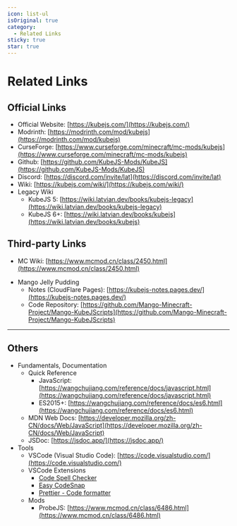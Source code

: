 ```yaml
---
icon: list-ul
isOriginal: true
category:
  - Related Links
sticky: true
star: true
---
```


# Related Links

## Official Links

- Official Website: [https://kubejs.com/](https://kubejs.com/)
- Modrinth: [https://modrinth.com/mod/kubejs](https://modrinth.com/mod/kubejs)
- CurseForge: [https://www.curseforge.com/minecraft/mc-mods/kubejs](https://www.curseforge.com/minecraft/mc-mods/kubejs)
- Github: [https://github.com/KubeJS-Mods/KubeJS](https://github.com/KubeJS-Mods/KubeJS)
- Discord: [https://discord.com/invite/lat](https://discord.com/invite/lat)
- Wiki: [https://kubejs.com/wiki/](https://kubejs.com/wiki/)
- Legacy Wiki
  - KubeJS 5: [https://wiki.latvian.dev/books/kubejs-legacy](https://wiki.latvian.dev/books/kubejs-legacy)
  - KubeJS 6+: [https://wiki.latvian.dev/books/kubejs](https://wiki.latvian.dev/books/kubejs)

## Third-party Links

- MC Wiki: [https://www.mcmod.cn/class/2450.html](https://www.mcmod.cn/class/2450.html)
<!-- - QQ Group
  - General Discussion Group: 665153457
  - Pure Discussion Group (No Chit-chat): 742635193
- DoDo Group: [https://imdodo.com/s/208104](https://imdodo.com/s/208104)
- KubeJS Chinese Development Forum: [https://kjscndev.flarum.cloud/](https://kjscndev.flarum.cloud/)
- Wudji
  - KubeJS 5: [https://wudji.gitbook.io/xplus-kubejs-tutorial-v1-zh_cn](https://wudji.gitbook.io/xplus-kubejs-tutorial-v1-zh_cn)
  - KubeJS 6+: [https://wudji.gitbook.io/xplus-kubejs-tutorial-v2-zh_cn](https://wudji.gitbook.io/xplus-kubejs-tutorial-v1-zh_cn) -->
- Mango Jelly Pudding
  <!-- - Notes (Github Pages): [https://evanhsieh0415.github.io/Blog/kubejs/](https://evanhsieh0415.github.io/Blog/kubejs/) -->
  - Notes (CloudFlare Pages): [https://kubejs-notes.pages.dev/](https://kubejs-notes.pages.dev/)
  <!-- - Notes (HackMD): [https://hackmd.io/@mango-minecraft-notes/KubeJS-Notes](https://hackmd.io/@mango-minecraft-notes/KubeJS-Notes) -->
  - Code Repository: [https://github.com/Mango-Minecraft-Project/Mango-KubeJScripts](https://github.com/Mango-Minecraft-Project/Mango-KubeJScripts)

---

## Others

- Fundamentals, Documentation
  - Quick Reference
    - JavaScript: [https://wangchujiang.com/reference/docs/javascript.html](https://wangchujiang.com/reference/docs/javascript.html)
    - ES2015+: [https://wangchujiang.com/reference/docs/es6.html](https://wangchujiang.com/reference/docs/es6.html)
  - MDN Web Docs: [https://developer.mozilla.org/zh-CN/docs/Web/JavaScript](https://developer.mozilla.org/zh-CN/docs/Web/JavaScript)
  - JSDoc: [https://jsdoc.app/](https://jsdoc.app/)
- Tools
  - VSCode (Visual Studio Code): [https://code.visualstudio.com/](https://code.visualstudio.com/)
  - VSCode Extensions
    - [Code Spell Checker](https://marketplace.visualstudio.com/items?itemName=streetsidesoftware.code-spell-checker)
    - [Easy CodeSnap](https://marketplace.visualstudio.com/items?itemName=ArthurLobo.easy-codesnap)
    - [Prettier - Code formatter](https://marketplace.visualstudio.com/items?itemName=esbenp.prettier-vscode)
  - Mods
    - ProbeJS: [https://www.mcmod.cn/class/6486.html](https://www.mcmod.cn/class/6486.html)

